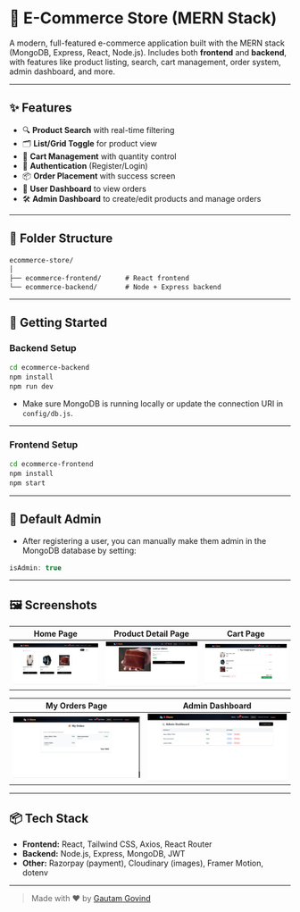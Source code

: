 
# 🛒 E-Commerce Store (MERN Stack)

A modern, full-featured e-commerce application built with the MERN stack (MongoDB, Express, React, Node.js). Includes both **frontend** and **backend**, with features like product listing, search, cart management, order system, admin dashboard, and more.

---

## ✨ Features

- 🔍 **Product Search** with real-time filtering  
- 🗂️ **List/Grid Toggle** for product view  
- 🛒 **Cart Management** with quantity control  
- 🔐 **Authentication** (Register/Login)  
- 📦 **Order Placement** with success screen  
- 👤 **User Dashboard** to view orders  
- 🛠️ **Admin Dashboard** to create/edit products and manage orders  

---

## 📁 Folder Structure

```
ecommerce-store/
│
├── ecommerce-frontend/      # React frontend
└── ecommerce-backend/       # Node + Express backend
```

---

## 🚀 Getting Started

### Backend Setup

```bash
cd ecommerce-backend
npm install
npm run dev
```

- Make sure MongoDB is running locally or update the connection URI in `config/db.js`.

---

### Frontend Setup

```bash
cd ecommerce-frontend
npm install
npm start
```

---

## 🔐 Default Admin

- After registering a user, you can manually make them admin in the MongoDB database by setting:
  
```js
isAdmin: true
```

---

## 🖼️ Screenshots

| Home Page | Product Detail Page | Cart Page |
|-----------|---------------------|-----------|
| ![Home](https://github.com/Gautam2117/ecommerce-store/blob/master/Home_ECom.png?raw=true) | ![Detail](https://github.com/Gautam2117/ecommerce-store/blob/master/Detail_ECom.png?raw=true) | ![Cart](https://github.com/Gautam2117/ecommerce-store/blob/master/Cart_ECom.png?raw=true) |

| My Orders Page | Admin Dashboard |
|----------------|------------------|
| ![My Orders](https://github.com/Gautam2117/ecommerce-store/blob/master/MyOrders_ECom.png?raw=true) | ![Admin](https://github.com/Gautam2117/ecommerce-store/blob/master/Admin_ECom.png?raw=true) |

---

## 📦 Tech Stack

- **Frontend:** React, Tailwind CSS, Axios, React Router
- **Backend:** Node.js, Express, MongoDB, JWT
- **Other:** Razorpay (payment), Cloudinary (images), Framer Motion, dotenv

---

> Made with ❤️ by [Gautam Govind](https://github.com/Gautam2117)
